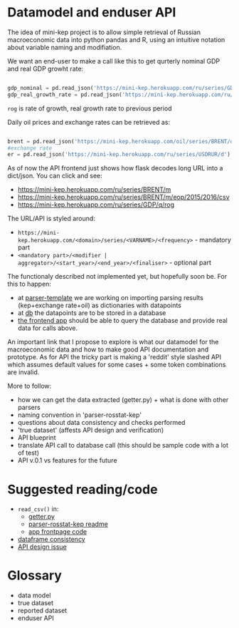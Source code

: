 Datamodel and enduser API
=========================

The idea of mini-kep project is to allow simple retrieval of Russian macroeconomic data 
into python pandas and R, using an intuitive notation about variable naming and 
modifiation.

We want an end-user to make a call like this to get qurterly nominal GDP and 
real GDP growht rate: 

```python

gdp_nominal = pd.read_json('https://mini-kep.herokuapp.com/ru/series/GDP/q')
gdp_real_growth_rate = pd.read_json('https://mini-kep.herokuapp.com/ru/series/GDP/q/rog')

``` 

```rog``` is rate of growth, real growth rate to previous period 

Daily oil prices and exchange rates can be retrieved as: 

```python

brent = pd.read_json('https://mini-kep.herokuapp.com/oil/series/BRENT/d')
#exchange rate
er = pd.read_json('https://mini-kep.herokuapp.com/ru/series/USDRUR/d')
```

As of now the API frontend just shows how flask decodes long URL into a dict/json. You can click and see:

- <https://mini-kep.herokuapp.com/ru/series/BRENT/m>
- <https://mini-kep.herokuapp.com/ru/series/BRENT/m/eop/2015/2016/csv>
- <https://mini-kep.herokuapp.com/ru/series/GDP/q/rog>

The URL/API is styled around:
- ```https://mini-kep.herokuapp.com/<domain>/series/<VARNAME>/<frequency>``` - mandatory part
- ```<mandatory part>/<modifier | aggregator>/<start_year>/<end_year>/<finaliser>``` - optional part

The functionaly described not implemented yet, but hopefully soon be. For this to happen:
- at [parser-template](https://github.com/mini-kep/parser-template) we are working on importing parsing results (kep+exchange rate+oil) as dictionaries with datapoints 
- at [db](https://github.com/mini-kep/db) the datapoints are to be stored in a database   
- [the frontend app](https://github.com/mini-kep/frontend-app) should be able to query the database and provide real data for 
  calls above.
  
An important link that I propose to explore is what our datamodel for 
the macroeconomic data and how to make good API documentation and prototype. 
As for API the tricky part is making a 'reddit' style slashed API which 
assumes default values for some cases + some token combinations are invalid.

More to follow:
- how we can get the data extracted (getter.py) + what is done with other parsers
- naming convention in 'parser-rosstat-kep'
- questions about data consistency and checks performed
- 'true dataset' (affests API design and verification)
- API blueprint
- translate API call to database call (this should be sample code with a lot of test)
- API v.0.1 vs features for the future

Suggested reading/code
======================

- ```read_csv()``` in: 
   - [getter.py](https://github.com/mini-kep/parser-rosstat-kep/blob/master/src/getter.py)
   - [parser-rosstat-kep readme](https://github.com/mini-kep/parser-rosstat-kep/blob/master/README.md#how-do-i-download-macroeconomic-indicators-from-here)
   - [app frontpage code](http://mini-kep.herokuapp.com/)
- [dataframe consistency](https://github.com/mini-kep/parser-rosstat-kep/blob/master/src/utils/df_check.py)
- [API design issue](https://github.com/mini-kep/frontend-app/issues/8)

Glossary
========

- data model
- true dataset
- reported dataset
- enduser API
